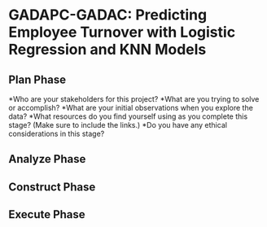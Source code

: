 # GADAPC-GADAC: Predicting Employee Turnover with Logistic Regression and KNN Models

## Plan Phase

*Who are your stakeholders for this project?
*What are you trying to solve or accomplish?
*What are your initial observations when you explore the data?
*What resources do you find yourself using as you complete this stage? (Make sure to include the links.)
*Do you have any ethical considerations in this stage?

## Analyze Phase

## Construct Phase

## Execute Phase
